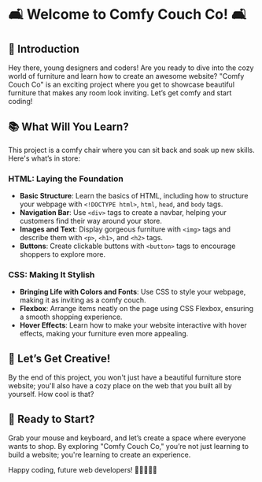 # 🛋️ Welcome to Comfy Couch Co! 🛋️

## 🌟 Introduction

Hey there, young designers and coders! Are you ready to dive into the cozy world of furniture and learn how to create an awesome website? "Comfy Couch Co" is an exciting project where you get to showcase beautiful furniture that makes any room look inviting. Let’s get comfy and start coding!

## 📚 What Will You Learn?

This project is a comfy chair where you can sit back and soak up new skills. Here's what’s in store:

### HTML: Laying the Foundation

- **Basic Structure**: Learn the basics of HTML, including how to structure your webpage with `<!DOCTYPE html>`, `html`, `head`, and `body` tags.
- **Navigation Bar**: Use `<div>` tags to create a navbar, helping your customers find their way around your store.
- **Images and Text**: Display gorgeous furniture with `<img>` tags and describe them with `<p>`, `<h1>`, and `<h2>` tags.
- **Buttons**: Create clickable buttons with `<button>` tags to encourage shoppers to explore more.

### CSS: Making It Stylish

- **Bringing Life with Colors and Fonts**: Use CSS to style your webpage, making it as inviting as a comfy couch.
- **Flexbox**: Arrange items neatly on the page using CSS Flexbox, ensuring a smooth shopping experience.
- **Hover Effects**: Learn how to make your website interactive with hover effects, making your furniture even more appealing.

## 🎨 Let’s Get Creative!

By the end of this project, you won't just have a beautiful furniture store website; you'll also have a cozy place on the web that you built all by yourself. How cool is that?

## 🚀 Ready to Start?

Grab your mouse and keyboard, and let’s create a space where everyone wants to shop. By exploring "Comfy Couch Co," you’re not just learning to build a website; you're learning to create an experience.

Happy coding, future web developers! 🚀👩‍💻👨‍💻

